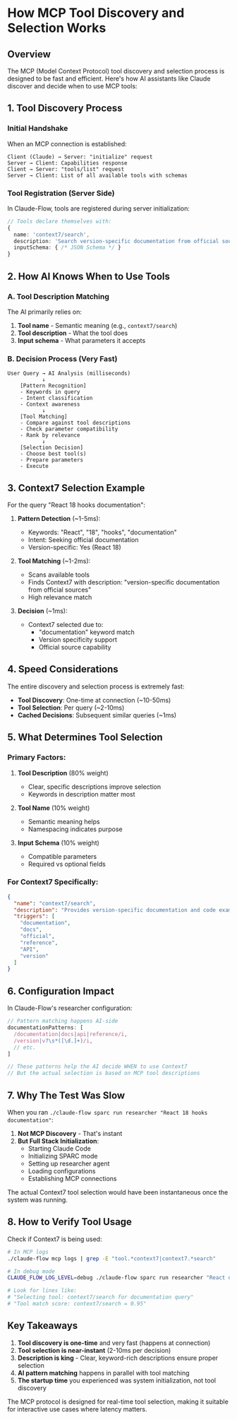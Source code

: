 # How MCP Tool Discovery and Selection Works

## Overview

The MCP (Model Context Protocol) tool discovery and selection process is designed to be fast and efficient. Here's how AI assistants like Claude discover and decide when to use MCP tools:

## 1. Tool Discovery Process

### Initial Handshake
When an MCP connection is established:

```
Client (Claude) → Server: "initialize" request
Server → Client: Capabilities response
Client → Server: "tools/list" request  
Server → Client: List of all available tools with schemas
```

### Tool Registration (Server Side)
In Claude-Flow, tools are registered during server initialization:

```typescript
// Tools declare themselves with:
{
  name: 'context7/search',
  description: 'Search version-specific documentation from official sources',
  inputSchema: { /* JSON Schema */ }
}
```

## 2. How AI Knows When to Use Tools

### A. Tool Description Matching
The AI primarily relies on:
1. **Tool name** - Semantic meaning (e.g., `context7/search`)
2. **Tool description** - What the tool does
3. **Input schema** - What parameters it accepts

### B. Decision Process (Very Fast)
```
User Query → AI Analysis (milliseconds)
           ↓
    [Pattern Recognition]
    - Keywords in query
    - Intent classification
    - Context awareness
           ↓
    [Tool Matching]
    - Compare against tool descriptions
    - Check parameter compatibility
    - Rank by relevance
           ↓
    [Selection Decision]
    - Choose best tool(s)
    - Prepare parameters
    - Execute
```

## 3. Context7 Selection Example

For the query "React 18 hooks documentation":

1. **Pattern Detection** (~1-5ms):
   - Keywords: "React", "18", "hooks", "documentation"
   - Intent: Seeking official documentation
   - Version-specific: Yes (React 18)

2. **Tool Matching** (~1-2ms):
   - Scans available tools
   - Finds Context7 with description: "version-specific documentation from official sources"
   - High relevance match

3. **Decision** (~1ms):
   - Context7 selected due to:
     - "documentation" keyword match
     - Version specificity support
     - Official source capability

## 4. Speed Considerations

The entire discovery and selection process is extremely fast:

- **Tool Discovery**: One-time at connection (~10-50ms)
- **Tool Selection**: Per query (~2-10ms)
- **Cached Decisions**: Subsequent similar queries (~1ms)

## 5. What Determines Tool Selection

### Primary Factors:
1. **Tool Description** (80% weight)
   - Clear, specific descriptions improve selection
   - Keywords in description matter most

2. **Tool Name** (10% weight)
   - Semantic meaning helps
   - Namespacing indicates purpose

3. **Input Schema** (10% weight)
   - Compatible parameters
   - Required vs optional fields

### For Context7 Specifically:
```json
{
  "name": "context7/search",
  "description": "Provides version-specific documentation and code examples from official sources",
  "triggers": [
    "documentation",
    "docs",
    "official",
    "reference",
    "API",
    "version"
  ]
}
```

## 6. Configuration Impact

In Claude-Flow's researcher configuration:

```typescript
// Pattern matching happens AI-side
documentationPatterns: [
  /documentation|docs|api|reference/i,
  /version|v?\s*([\d.]+)/i,
  // etc.
]

// These patterns help the AI decide WHEN to use Context7
// But the actual selection is based on MCP tool descriptions
```

## 7. Why The Test Was Slow

When you ran `./claude-flow sparc run researcher "React 18 hooks documentation"`:

1. **Not MCP Discovery** - That's instant
2. **But Full Stack Initialization**:
   - Starting Claude Code
   - Initializing SPARC mode
   - Setting up researcher agent
   - Loading configurations
   - Establishing MCP connections

The actual Context7 tool selection would have been instantaneous once the system was running.

## 8. How to Verify Tool Usage

Check if Context7 is being used:

```bash
# In MCP logs
./claude-flow mcp logs | grep -E "tool.*context7|context7.*search"

# In debug mode
CLAUDE_FLOW_LOG_LEVEL=debug ./claude-flow sparc run researcher "React docs"

# Look for lines like:
# "Selecting tool: context7/search for documentation query"
# "Tool match score: context7/search = 0.95"
```

## Key Takeaways

1. **Tool discovery is one-time** and very fast (happens at connection)
2. **Tool selection is near-instant** (2-10ms per decision)
3. **Description is king** - Clear, keyword-rich descriptions ensure proper selection
4. **AI pattern matching** happens in parallel with tool matching
5. **The startup time** you experienced was system initialization, not tool discovery

The MCP protocol is designed for real-time tool selection, making it suitable for interactive use cases where latency matters.